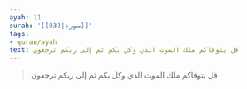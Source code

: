 ```yaml
---
ayah: 11
surah: '[[032|سورة]]'
tags:
- quran/ayah
text: قل يتوفاكم ملك الموت الذي وكل بكم ثم إلى ربكم ترجعون
---
```

> قل يتوفاكم ملك الموت الذي وكل بكم ثم إلى ربكم ترجعون

